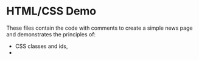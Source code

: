 # HTML/CSS Demo

These files contain the code with comments to create a simple news page and demonstrates the principles of:

- CSS classes and ids,
- 

